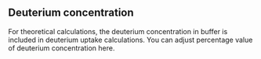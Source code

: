 ## Deuterium concentration

For theoretical calculations, the deuterium concentration in buffer is included
in deuterium uptake calculations. You can adjust percentage value of deuterium
concentration here. 